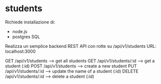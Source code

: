 # students
Richiede installazione di:
- node.js
- postgres SQL

Realizza un semplice backend REST API con rotte su /api/v1/students
URL: localhost:3000

GET /api/v1/students           --> get all students
GET /api/v1/students/:id       --> get a student (:id)
POST /api/v1/students          --> create a new student
PUT /api/v1/students/:id       --> update the name of a student (:id)
DELETE /api/v1/students/:id    --> delete a student (:id)
